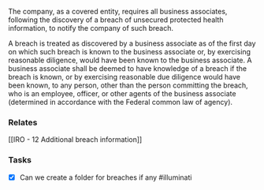 The company, as a covered entity, requires all business associates, following the discovery of a breach of unsecured protected health information, to notify the company of such breach.

A breach is treated as discovered by a business associate as of the first day on which such breach is known to the business associate or, by exercising reasonable diligence, would have been known to the business associate. A business associate shall be deemed to have knowledge of a breach if the breach is known, or by exercising reasonable due diligence would have been known, to any person, other than the person committing the breach, who is an employee, officer, or other agents of the business associate (determined in accordance with the Federal common law of agency).

### Relates
[[IRO - 12 Additional breach information]]


### Tasks
- [x] Can we create a folder for breaches if any #illuminati